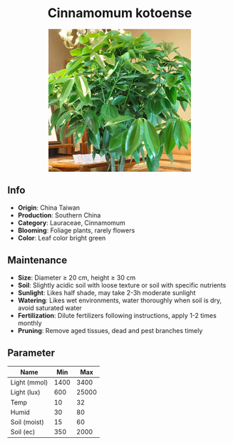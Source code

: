<h1 align='center'>Cinnamomum kotoense</h1>
<p align="center">
    <img 
        align='center'
        width='320'
        src="../images/cinnamomum kotoense.png" 
        alt='Cinnamomum kotoense' />
</p>

## Info

 - **Origin**: China Taiwan
 - **Production**: Southern China
 - **Category**: Lauraceae, Cinnamomum
 - **Blooming**: Foliage plants, rarely flowers
 - **Color**: Leaf color bright green

## Maintenance

 - **Size**: Diameter ≥ 20 cm, height ≥ 30 cm
 - **Soil**: Slightly acidic soil with loose texture or soil with specific nutrients
 - **Sunlight**: Likes half shade, may take 2-3h moderate sunlight
 - **Watering**: Likes wet environments, water thoroughly when soil is dry, avoid saturated water
 - **Fertilization**: Dilute fertilizers following instructions, apply 1-2 times monthly
 - **Pruning**: Remove aged tissues, dead and pest branches timely

## Parameter

| Name         | Min  | Max   |
|--------------|------|-------|
| Light (mmol) | 1400 | 3400  |
| Light (lux)  | 600 | 25000 |
| Temp         | 10    | 32    |
| Humid        | 30   | 80    |
| Soil (moist) | 15   | 60    |
| Soil (ec)    | 350  | 2000  |